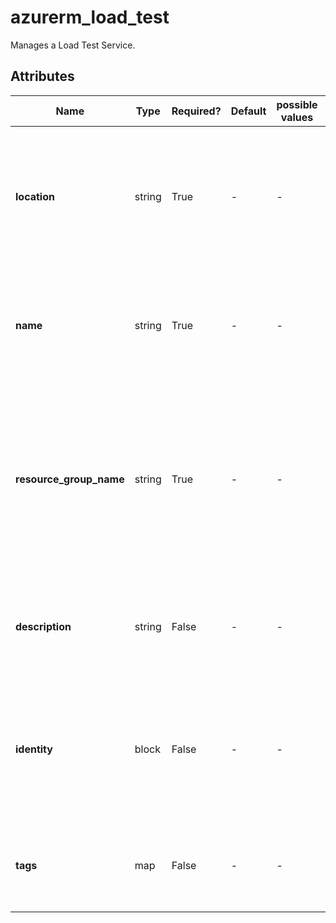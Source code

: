 # azurerm_load_test

Manages a Load Test Service.

## Attributes

| Name | Type | Required? | Default  | possible values | Description |
| ---- | ---- | --------- | -------- | ----------- | ----------- |
| **location** | string | True | -  |  -  | The Azure Region where the Load Test should exist. Changing this forces a new Load Test to be created. | 
| **name** | string | True | -  |  -  | Specifies the name of this Load Test. Changing this forces a new Load Test to be created. | 
| **resource_group_name** | string | True | -  |  -  | Specifies the name of the Resource Group within which this Load Test should exist. Changing this forces a new Load Test to be created. | 
| **description** | string | False | -  |  -  | Description of the resource. Changing this forces a new Load Test to be created. | 
| **identity** | block | False | -  |  -  | An `identity` block. Specifies the Managed Identity which should be assigned to this Load Test. | 
| **tags** | map | False | -  |  -  | A mapping of tags which should be assigned to the Load Test. | 

